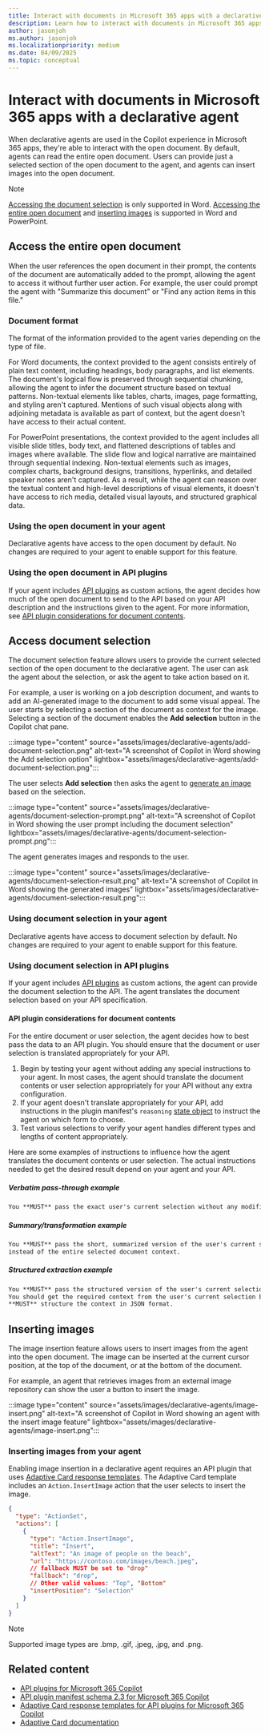 ```yaml
---
title: Interact with documents in Microsoft 365 apps with a declarative agent
description: Learn how to interact with documents in Microsoft 365 apps with a declarative agent
author: jasonjoh
ms.author: jasonjoh
ms.localizationpriority: medium
ms.date: 04/09/2025
ms.topic: conceptual
---
```


# Interact with documents in Microsoft 365 apps with a declarative agent

When declarative agents are used in the Copilot experience in Microsoft 365 apps, they're able to interact with the open document. By default, agents can read the entire open document. Users can provide just a selected section of the open document to the agent, and agents can insert images into the open document.

> [!NOTE]
> [Accessing the document selection](#access-document-selection) is only supported in Word. [Accessing the entire open document](#access-the-entire-open-document) and [inserting images](#inserting-images) is supported in Word and PowerPoint.

## Access the entire open document

When the user references the open document in their prompt, the contents of the document are automatically added to the prompt, allowing the agent to access it without further user action. For example, the user could prompt the agent with "Summarize this document" or "Find any action items in this file."

### Document format

The format of the information provided to the agent varies depending on the type of file.

For Word documents, the context provided to the agent consists entirely of plain text content, including headings, body paragraphs, and list elements. The document's logical flow is preserved through sequential chunking, allowing the agent to infer the document structure based on textual patterns. Non-textual elements like tables, charts, images, page formatting, and styling aren't captured. Mentions of such visual objects along with adjoining metadata is available as part of context, but the agent doesn't have access to their actual content.

For PowerPoint presentations, the context provided to the agent includes all visible slide titles, body text, and flattened descriptions of tables and images where available. The slide flow and logical narrative are maintained through sequential indexing. Non-textual elements such as images, complex charts, background designs, transitions, hyperlinks, and detailed speaker notes aren't captured. As a result, while the agent can reason over the textual content and high-level descriptions of visual elements, it doesn't have access to rich media, detailed visual layouts, and structured graphical data.

### Using the open document in your agent

Declarative agents have access to the open document by default. No changes are required to your agent to enable support for this feature.

### Using the open document in API plugins

If your agent includes [API plugins](overview-api-plugins.md) as custom actions, the agent decides how much of the open document to send to the API based on your API description and the instructions given to the agent. For more information, see [API plugin considerations for document contents](#api-plugin-considerations-for-document-contents).

## Access document selection

The document selection feature allows users to provide the current selected section of the open document to the declarative agent. The user can ask the agent about the selection, or ask the agent to take action based on it.

For example, a user is working on a job description document, and wants to add an AI-generated image to the document to add some visual appeal. The user starts by selecting a section of the document as context for the image. Selecting a section of the document enables the **Add selection** button in the Copilot chat pane.

:::image type="content" source="assets/images/declarative-agents/add-document-selection.png" alt-text="A screenshot of Copilot in Word showing the Add selection option" lightbox="assets/images/declarative-agents/add-document-selection.png":::

The user selects **Add selection** then asks the agent to [generate an image](image-generator.md) based on the selection.

:::image type="content" source="assets/images/declarative-agents/document-selection-prompt.png" alt-text="A screenshot of Copilot in Word showing the user prompt including the document selection" lightbox="assets/images/declarative-agents/document-selection-prompt.png":::

The agent generates images and responds to the user.

:::image type="content" source="assets/images/declarative-agents/document-selection-result.png" alt-text="A screenshot of Copilot in Word showing the generated images" lightbox="assets/images/declarative-agents/document-selection-result.png":::

### Using document selection in your agent

Declarative agents have access to document selection by default. No changes are required to your agent to enable support for this feature.

### Using document selection in API plugins

If your agent includes [API plugins](overview-api-plugins.md) as custom actions, the agent can provide the document selection to the API. The agent translates the document selection based on your API specification.

#### API plugin considerations for document contents

For the entire document or user selection, the agent decides how to best pass the data to an API plugin. You should ensure that the document or user selection is translated appropriately for your API.

1. Begin by testing your agent without adding any special instructions to your agent. In most cases, the agent should translate the document contents or user selection appropriately for your API without any extra configuration.
1. If your agent doesn't translate appropriately for your API, add instructions in the plugin manifest's `reasoning` [state object](api-plugin-manifest-2.3.md#state-object) to instruct the agent on which form to choose.
1. Test various selections to verify your agent handles different types and lengths of content appropriately.

Here are some examples of instructions to influence how the agent translates the document contents or user selection. The actual instructions needed to get the desired result depend on your agent and your API.

##### Verbatim pass-through example

```md
You **MUST** pass the exact user's current selection without any modifications as part of the `text` param.
```

##### Summary/transformation example

```md
You **MUST** pass the short, summarized version of the user's current selection as `prompt`
instead of the entire selected document context.
```

##### Structured extraction example

```md
You **MUST** pass the structured version of the user's current selection as part of the `data` param.
You should get the required context from the user's current selection based on the user's query and
**MUST** structure the context in JSON format.
```

## Inserting images

The image insertion feature allows users to insert images from the agent into the open document. The image can be inserted at the current cursor position, at the top of the document, or at the bottom of the document.

For example, an agent that retrieves images from an external image repository can show the user a button to insert the image.

:::image type="content" source="assets/images/declarative-agents/image-insert.png" alt-text="A screenshot of Copilot in Word showing an agent with the insert image feature" lightbox="assets/images/declarative-agents/image-insert.png":::

### Inserting images from your agent

Enabling image insertion in a declarative agent requires an API plugin that uses [Adaptive Card response templates](api-plugin-adaptive-cards.md). The Adaptive Card template includes an `Action.InsertImage` action that the user selects to insert the image.

```json
{
  "type": "ActionSet",
  "actions": [
    {
      "type": "Action.InsertImage",
      "title": "Insert",
      "altText": "An image of people on the beach",
      "url": "https://contoso.com/images/beach.jpeg",
      // fallback MUST be set to "drop"
      "fallback": "drop",
      // Other valid values: "Top", "Bottom"
      "insertPosition": "Selection"
    }
  ]
}
```

> [!NOTE]
> Supported image types are .bmp, .gif, .jpeg, .jpg, and .png.

## Related content

- [API plugins for Microsoft 365 Copilot](overview-api-plugins.md)
- [API plugin manifest schema 2.3 for Microsoft 365 Copilot](api-plugin-manifest-2.3.md)
- [Adaptive Card response templates for API plugins for Microsoft 365 Copilot](api-plugin-adaptive-cards.md)
- [Adaptive Card documentation](https://adaptivecards.microsoft.com)
